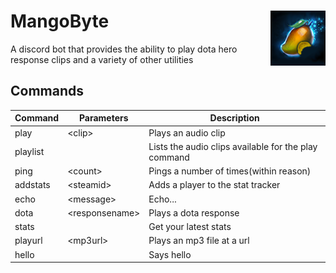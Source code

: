 # MangoByte<img align="right" src="mangobyte.png"/>
A discord bot that provides the ability to play dota hero response clips and a variety of other utilities

## Commands

Command|Parameters|Description
---|---|---
play|\<clip\>|Plays an audio clip
playlist||Lists the audio clips available for the play command
ping|\<count\>|Pings a number of times(within reason)
addstats|\<steamid\>|Adds a player to the stat tracker
echo|\<message\>|Echo...
dota|\<responsename\>|Plays a dota response
stats||Get your latest stats
playurl|\<mp3url\>|Plays an mp3 file at a url
hello||Says hello